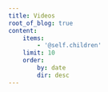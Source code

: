 ```yaml
---
title: Videos
root_of_blog: true
content:
    items:
        - '@self.children'
    limit: 10
    order:
        by: date
        dir: desc
---
```


